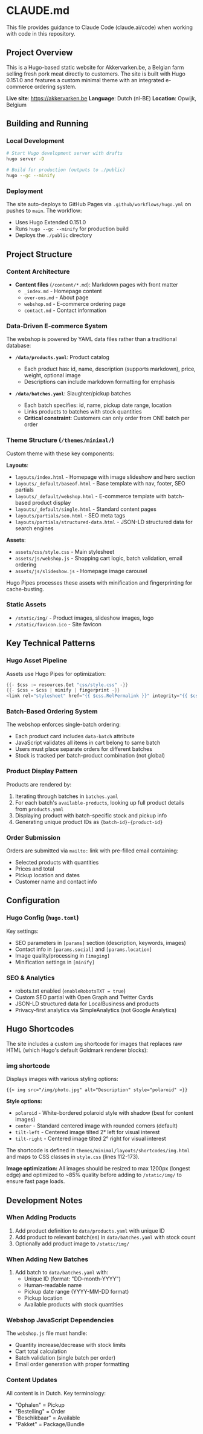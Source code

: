 # CLAUDE.md

This file provides guidance to Claude Code (claude.ai/code) when working with code in this repository.

## Project Overview

This is a Hugo-based static website for Akkervarken.be, a Belgian farm selling fresh pork meat directly to customers. The site is built with Hugo 0.151.0 and features a custom minimal theme with an integrated e-commerce ordering system.

**Live site**: https://akkervarken.be
**Language**: Dutch (nl-BE)
**Location**: Opwijk, Belgium

## Building and Running

### Local Development
```bash
# Start Hugo development server with drafts
hugo server -D

# Build for production (outputs to ./public)
hugo --gc --minify
```

### Deployment
The site auto-deploys to GitHub Pages via `.github/workflows/hugo.yml` on pushes to `main`. The workflow:
- Uses Hugo Extended 0.151.0
- Runs `hugo --gc --minify` for production build
- Deploys the `./public` directory

## Project Structure

### Content Architecture
- **Content files** (`/content/*.md`): Markdown pages with front matter
  - `_index.md` - Homepage content
  - `over-ons.md` - About page
  - `webshop.md` - E-commerce ordering page
  - `contact.md` - Contact information

### Data-Driven E-commerce System
The webshop is powered by YAML data files rather than a traditional database:

- **`/data/products.yaml`**: Product catalog
  - Each product has: id, name, description (supports markdown), price, weight, optional image
  - Descriptions can include markdown formatting for emphasis

- **`/data/batches.yaml`**: Slaughter/pickup batches
  - Each batch specifies: id, name, pickup date range, location
  - Links products to batches with stock quantities
  - **Critical constraint**: Customers can only order from ONE batch per order

### Theme Structure (`/themes/minimal/`)
Custom theme with these key components:

**Layouts**:
- `layouts/index.html` - Homepage with image slideshow and hero section
- `layouts/_default/baseof.html` - Base template with nav, footer, SEO partials
- `layouts/_default/webshop.html` - E-commerce template with batch-based product display
- `layouts/_default/single.html` - Standard content pages
- `layouts/partials/seo.html` - SEO meta tags
- `layouts/partials/structured-data.html` - JSON-LD structured data for search engines

**Assets**:
- `assets/css/style.css` - Main stylesheet
- `assets/js/webshop.js` - Shopping cart logic, batch validation, email ordering
- `assets/js/slideshow.js` - Homepage image carousel

Hugo Pipes processes these assets with minification and fingerprinting for cache-busting.

### Static Assets
- `/static/img/` - Product images, slideshow images, logo
- `/static/favicon.ico` - Site favicon

## Key Technical Patterns

### Hugo Asset Pipeline
Assets use Hugo Pipes for optimization:
```go
{{- $css := resources.Get "css/style.css" -}}
{{- $css = $css | minify | fingerprint -}}
<link rel="stylesheet" href="{{ $css.RelPermalink }}" integrity="{{ $css.Data.Integrity }}">
```

### Batch-Based Ordering System
The webshop enforces single-batch ordering:
- Each product card includes `data-batch` attribute
- JavaScript validates all items in cart belong to same batch
- Users must place separate orders for different batches
- Stock is tracked per batch-product combination (not global)

### Product Display Pattern
Products are rendered by:
1. Iterating through batches in `batches.yaml`
2. For each batch's `available-products`, looking up full product details from `products.yaml`
3. Displaying product with batch-specific stock and pickup info
4. Generating unique product IDs as `{batch-id}-{product-id}`

### Order Submission
Orders are submitted via `mailto:` link with pre-filled email containing:
- Selected products with quantities
- Prices and total
- Pickup location and dates
- Customer name and contact info

## Configuration

### Hugo Config (`hugo.toml`)
Key settings:
- SEO parameters in `[params]` section (description, keywords, images)
- Contact info in `[params.social]` and `[params.location]`
- Image quality/processing in `[imaging]`
- Minification settings in `[minify]`

### SEO & Analytics
- robots.txt enabled (`enableRobotsTXT = true`)
- Custom SEO partial with Open Graph and Twitter Cards
- JSON-LD structured data for LocalBusiness and products
- Privacy-first analytics via SimpleAnalytics (not Google Analytics)

## Hugo Shortcodes

The site includes a custom `img` shortcode for images that replaces raw HTML (which Hugo's default Goldmark renderer blocks):

### img shortcode
Displays images with various styling options:
```
{{< img src="/img/photo.jpg" alt="Description" style="polaroid" >}}
```

**Style options:**
- `polaroid` - White-bordered polaroid style with shadow (best for content images)
- `center` - Standard centered image with rounded corners (default)
- `tilt-left` - Centered image tilted 2° left for visual interest
- `tilt-right` - Centered image tilted 2° right for visual interest

The shortcode is defined in `themes/minimal/layouts/shortcodes/img.html` and maps to CSS classes in `style.css` (lines 112-173).

**Image optimization:** All images should be resized to max 1200px (longest edge) and optimized to ~85% quality before adding to `/static/img/` to ensure fast page loads.

## Development Notes

### When Adding Products
1. Add product definition to `data/products.yaml` with unique ID
2. Add product to relevant batch(es) in `data/batches.yaml` with stock count
3. Optionally add product image to `/static/img/`

### When Adding New Batches
1. Add batch to `data/batches.yaml` with:
   - Unique ID (format: "DD-month-YYYY")
   - Human-readable name
   - Pickup date range (YYYY-MM-DD format)
   - Pickup location
   - Available products with stock quantities

### Webshop JavaScript Dependencies
The `webshop.js` file must handle:
- Quantity increase/decrease with stock limits
- Cart total calculation
- Batch validation (single batch per order)
- Email order generation with proper formatting

### Content Updates
All content is in Dutch. Key terminology:
- "Ophalen" = Pickup
- "Bestelling" = Order
- "Beschikbaar" = Available
- "Pakket" = Package/Bundle
